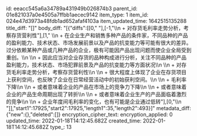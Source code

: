 id: eeacc545a6a34789a431949b026874b3
parent_id: 01e821037a0e4505a7ffbb1aecec9142
item_type: 1
item_id: 024e47d3973a48fdb1ad652afaf4103a
item_updated_time: 1642515135288
title_diff: "[]"
body_diff: "[{\"diffs\":[[0,\"    \"],[-1,\"\\\n      + 对存货毛利率走势分析，考察存货营利性\"],[1,\"  \\\n        + 在企业生产和销售多种产品的条件家，不同品种的产品的盈利能力、技术状态、市场发展前景以及产品的抗变能力等可能有很大的差异。过分依赖某种产品或几种产品的企业，极有可能因产品出现问题而使企业全局受到重创。\\\n        \\\n        + 因此应当对企业存货的品种构成进行分析，关注不同品种的产品盈利能力，技术状态、市场犯罪前景及产品的抗变能力等方面状况\\\n      \\\n      + 对存货毛利率走势分析，考察存货营利性\\\n        \\\n        + 很大程度上体现了企业在存货项目上获利空间，也反映了企业在日常经营活动中的初始获利空间。\\\n        \\\n        + 毛利率下降\\\n          \\\n          + 或者意味着企业的产品在市场上的竞争力下降\\\n          \\\n          + 或者意味着企业的产品生命周期出现了转折\\\n          \\\n          + 或者意味着企业生产的产品面临着激烈的竞争\\\n        \\\n        + 企业年度间毛利率的变化，也有可能是企业通过低转\"],[0,\"\\\n   \"]],\"start1\":17925,\"start2\":17925,\"length1\":35,\"length2\":493}]"
metadata_diff: {"new":{},"deleted":[]}
encryption_cipher_text: 
encryption_applied: 0
updated_time: 2022-01-18T14:12:45.682Z
created_time: 2022-01-18T14:12:45.682Z
type_: 13